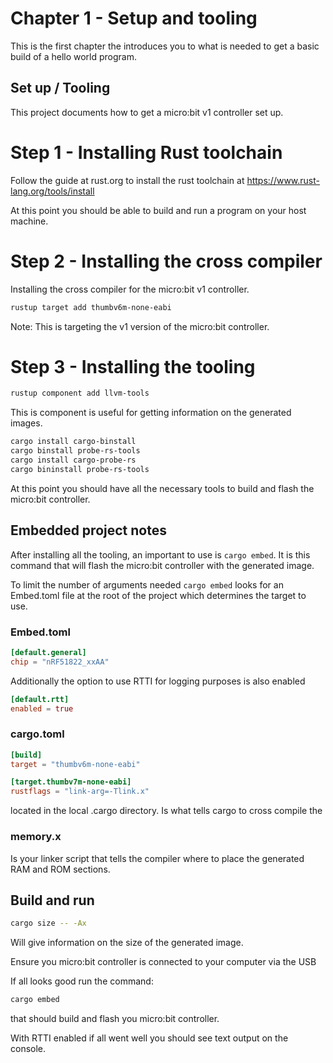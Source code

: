 # Chapter 1 - Setup and tooling

This is the first chapter the introduces you to what is needed to get a
basic build of a hello world program.

## Set up / Tooling

This project documents how to get a micro:bit v1 controller set up.

# Step 1 - Installing Rust toolchain

Follow the guide at rust.org to install the rust toolchain at
https://www.rust-lang.org/tools/install

At this point you should be able to build and run a program on your host
machine.

# Step 2 - Installing the cross compiler

Installing the cross compiler for the micro:bit v1 controller.

```bash
rustup target add thumbv6m-none-eabi
```

Note: This is targeting the v1 version of the micro:bit controller.

# Step 3 - Installing the tooling

```bash
rustup component add llvm-tools
```

This is component is useful for getting information on the generated images.

```bash
cargo install cargo-binstall
cargo binstall probe-rs-tools
cargo install cargo-probe-rs
cargo bininstall probe-rs-tools
```

At this point you should have all the necessary tools to build and flash the
micro:bit controller.

## Embedded project notes

After installing all the tooling, an important to use is `cargo embed`. It is
this command that will flash the micro:bit controller with the generated image.

To limit the number of arguments needed `cargo embed` looks for an Embed.toml
file at the root of the project which determines the target to use.

### Embed.toml

```toml
[default.general]
chip = "nRF51822_xxAA"
```

Additionally the option to use RTTI for logging purposes is also enabled

```toml
[default.rtt]
enabled = true
```

### cargo.toml

```toml
[build]
target = "thumbv6m-none-eabi"

[target.thumbv7m-none-eabi]
rustflags = "link-arg=-Tlink.x"
```

located in the local .cargo directory. Is what tells cargo to cross compile the

### memory.x

Is your linker script that tells the compiler where to place the generated
RAM and ROM sections.

## Build and run

```bash
cargo size -- -Ax
```

Will give information on the size of the generated image.

Ensure you micro:bit controller is connected to your computer via the USB

If all looks good run the command:

```bash
cargo embed
```

that should build and flash you micro:bit controller.

With RTTI enabled if all went well you should see text output on the console.

